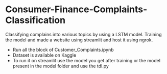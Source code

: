 # Consumer-Finance-Complaints-Classification
Classifying complains into various topics by using a LSTM model. Training the model and made a website using streamlit and host it using ngrok.

* Run all the block of Customer_Complaints.ipynb
* Dataset is available on Kaggle
* To run it on streamlit use the model you get after training or the model present in the model folder and use the tdl.py
